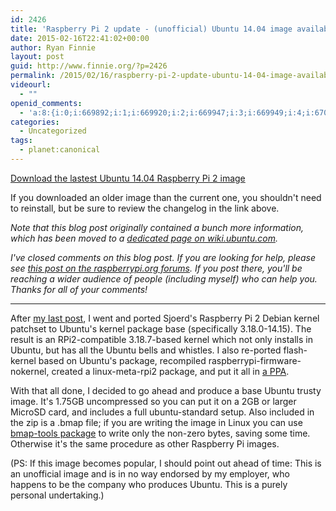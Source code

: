 ```yaml
---
id: 2426
title: 'Raspberry Pi 2 update - (unofficial) Ubuntu 14.04 image available'
date: 2015-02-16T22:41:02+00:00
author: Ryan Finnie
layout: post
guid: http://www.finnie.org/?p=2426
permalink: /2015/02/16/raspberry-pi-2-update-ubuntu-14-04-image-available/
videourl:
  - ""
openid_comments:
  - 'a:8:{i:0;i:669892;i:1;i:669920;i:2;i:669947;i:3;i:669949;i:4;i:670000;i:5;i:670166;i:6;i:670235;i:7;i:670238;}'
categories:
  - Uncategorized
tags:
  - planet:canonical
---
```

[Download the lastest Ubuntu 14.04 Raspberry Pi 2 image](https://wiki.ubuntu.com/ARM/RaspberryPi)

If you downloaded an older image than the current one, you shouldn't need to reinstall, but be sure to review the changelog in the link above.

_Note that this blog post originally contained a bunch more information, which has been moved to a [dedicated page on wiki.ubuntu.com](https://wiki.ubuntu.com/ARM/RaspberryPi)._

_I've closed comments on this blog post. If you are looking for help, please see [this post on the raspberrypi.org forums](http://www.raspberrypi.org/forums/viewtopic.php?f=56&t=100553). If you post there, you'll be reaching a wider audience of people (including myself) who can help you. Thanks for all of your comments!_

* * *

After [my last post](http://www.finnie.org/2015/02/14/ubuntu-14-04-trusty-tahr-on-the-raspberry-pi-2/), I went and ported Sjoerd's Raspberry Pi 2 Debian kernel patchset to Ubuntu's kernel package base (specifically 3.18.0-14.15). The result is an RPi2-compatible 3.18.7-based kernel which not only installs in Ubuntu, but has all the Ubuntu bells and whistles. I also re-ported flash-kernel based on Ubuntu's package, recompiled raspberrypi-firmware-nokernel, created a linux-meta-rpi2 package, and put it all in [a PPA](https://launchpad.net/~fo0bar/+archive/ubuntu/rpi2).

With that all done, I decided to go ahead and produce a base Ubuntu trusty image. It's 1.75GB uncompressed so you can put it on a 2GB or larger MicroSD card, and includes a full ubuntu-standard setup. Also included in the zip is a .bmap file; if you are writing the image in Linux you can use [bmap-tools package](http://packages.ubuntu.com/bmap-tools) to write only the non-zero bytes, saving some time. Otherwise it's the same procedure as other Raspberry Pi images.

(PS: If this image becomes popular, I should point out ahead of time: This is an unofficial image and is in no way endorsed by my employer, who happens to be the company who produces Ubuntu. This is a purely personal undertaking.)